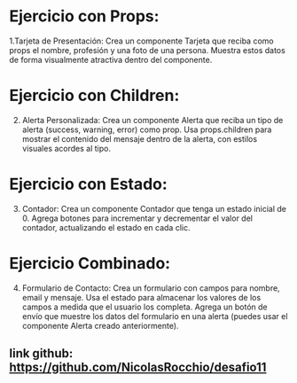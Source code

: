 # Ejercicio con Props:

1.Tarjeta de Presentación:
Crea un componente Tarjeta que reciba como props el nombre, profesión y una foto de una persona.
Muestra estos datos de forma visualmente atractiva dentro del componente.

# Ejercicio con Children:

2. Alerta Personalizada:
   Crea un componente Alerta que reciba un tipo de alerta (success, warning, error) como prop.
   Usa props.children para mostrar el contenido del mensaje dentro de la alerta, con estilos visuales acordes al tipo.

# Ejercicio con Estado:

3. Contador:
   Crea un componente Contador que tenga un estado inicial de 0.
   Agrega botones para incrementar y decrementar el valor del contador, actualizando el estado en cada clic.

# Ejercicio Combinado:

4. Formulario de Contacto:
   Crea un formulario con campos para nombre, email y mensaje.
   Usa el estado para almacenar los valores de los campos a medida que el usuario los completa.
   Agrega un botón de envío que muestre los datos del formulario en una alerta (puedes usar el componente Alerta creado anteriormente).

## link github: https://github.com/NicolasRocchio/desafio11
